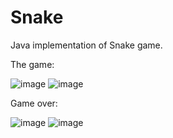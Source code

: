 # Snake
Java implementation of Snake game.

The game:

![image](https://github.com/szykor18/Snake/assets/115345580/e8297ede-d521-4900-b5c0-e5ddbcf238d7)
![image](https://github.com/szykor18/Snake/assets/115345580/2e821f7a-f087-4af1-8b88-02f2ef17c219)

Game over:

![image](https://github.com/szykor18/Snake/assets/115345580/b5134da1-5092-4438-bbed-b320e697fbd1)
![image](https://github.com/szykor18/Snake/assets/115345580/6b759570-ae1e-4af8-874f-f0f1198ab8d9)
